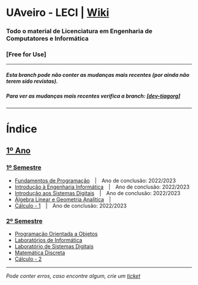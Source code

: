 # UAveiro - LECI | [Wiki](https://github.com/TiagoRG/uaveiro-leci/wiki)
### Todo o material de Licenciatura em Engenharia de Computatores e Informática
### [Free for Use]
---
##### Esta _branch_ pode não conter as mudanças mais recentes (por ainda não terem sido revistas).
##### Para ver as mudanças mais recentes verifica a _branch_: [[dev-tiagorg]](https://github.com/TiagoRG/uaveiro-leci/tree/dev-tiagorg)

---

# Índice
## [1º Ano](https://github.com/TiagoRG/uaveiro-leci/tree/master/1ano/1semestre)
### [1º Semestre](https://github.com/TiagoRG/uaveiro-leci/tree/master/1ano/1semestre)

- [Fundamentos de Programação](https://github.com/TiagoRG/uaveiro-leci/tree/master/1ano/1semestre/fp)&emsp;|&emsp;Ano de conclusão: 2022/2023
- [Introdução à Engenharia Informática](https://github.com/TiagoRG/uaveiro-leci/tree/master/1ano/1semestre/iei)&emsp;|&emsp;Ano de conclusão: 2022/2023
- [Introdução aos Sistemas Digitais](https://github.com/TiagoRG/uaveiro-leci/tree/master/1ano/1semestre/isd)&emsp;|&emsp;Ano de conclusão: 2022/2023
- [&Aacute;lgebra Linear e Geometria Anal&iacute;tica](https://github.com/TiagoRG/uaveiro-leci/tree/master/1ano/1semestre/alga)&emsp;|&emsp;
- [C&aacute;lculo - 1](https://github.com/TiagoRG/uaveiro-leci/tree/master/1ano/1semestre/c1)&emsp;|&emsp;Ano de conclusão: 2022/2023

### [2º Semestre](https://github.com/TiagoRG/uaveiro-leci/tree/master/1ano/2semestre)

- [Programação Orientada a Objetos](https://github.com/TiagoRG/uaveiro-leci/tree/master/1ano/2semestre/poo)
- [Laboratórios de Informática](https://github.com/TiagoRG/uaveiro-leci/tree/master/1ano/2semestre/labi)
- [Laboratório de Sistemas Digitais](https://github.com/TiagoRG/uaveiro-leci/tree/master/1ano/2semestre/lsd)
- [Matem&aacute;tica Discreta](https://github.com/TiagoRG/uaveiro-leci/tree/master/1ano/2semestre/md)
- [C&aacute;lculo - 2](https://github.com/TiagoRG/uaveiro-leci/tree/master/1ano/2semestre/c2)

---
*Pode conter erros, caso encontre algum, crie um* [*ticket*](https://github.com/TiagoRG/uaveiro-leci/issues/new)
